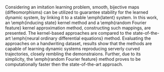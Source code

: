 Considering an imitation learning problem, smooth, bijective maps (diffeomorphisms) can be utilized to guarantee stability for the learned dynamic system, by linking it to a stable \emph{latent} system. In this work, an \emph{inducing state} kernel method and a \emph{random Fourier feature} kernel approximation method, constructing such mappings, are presented. The kernel-based approaches are compared to the state-of-the-art \emph{neural ordinary differential equations} method. Evaluating the approaches on a handwriting dataset, results show that the methods are capable of learning dynamic systems reproducing serverly curved trajectories, closely rembling the demonstraions. Further, due to its simplicity, the \emph{random Fourier feature} method proves to be computationally faster then the state-of-the-art approach.
